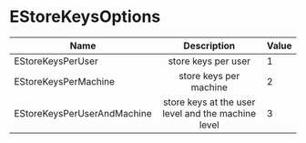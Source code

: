 # EStoreKeysOptions

| Name                        |                     Description                    | Value |
| --------------------------- | :------------------------------------------------: | ----- |
| EStoreKeysPerUser           |                 store keys per user                | 1     |
| EStoreKeysPerMachine        |               store keys per machine               | 2     |
| EStoreKeysPerUserAndMachine | store keys at the user level and the machine level | 3     |
